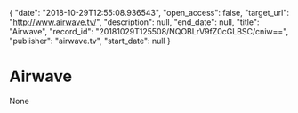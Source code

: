 {
  "date": "2018-10-29T12:55:08.936543", 
  "open_access": false, 
  "target_url": "http://www.airwave.tv/", 
  "description": null, 
  "end_date": null, 
  "title": "Airwave", 
  "record_id": "20181029T125508/NQOBLrV9fZ0cGLBSC/cniw==", 
  "publisher": "airwave.tv", 
  "start_date": null
}

# Airwave

None